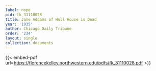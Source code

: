 ```yaml
---
label: nope
pid: fk_31110028
title: Jane Addams of Hull House is Dead
year: '1935'
author: Chicago Daily Tribune
order: '234'
layout: single
collection: documents
---
```



{{< embed-pdf url=https://florencekelley.northwestern.edu/pdfs/fk_31110028.pdf >}}